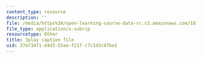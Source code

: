 ```yaml
---
content_type: resource
description: ''
file: /media/https%3A/open-learning-course-data-rc.s3.amazonaws.com/18-02sc-multivariable-calculus-fall-2010/37e73471d4d355aaf217c7c1d2c87be1_QHaAoQQy07I.srt
file_type: application/x-subrip
resourcetype: Other
title: 3play caption file
uid: 37e73471-d4d3-55aa-f217-c7c1d2c87be1
---
```

